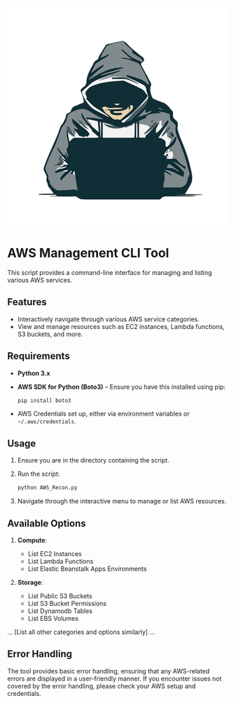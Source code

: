 ![](../../assets/hood.png)

# AWS Management CLI Tool

This script provides a command-line interface for managing and listing various AWS services.

## Features

- Interactively navigate through various AWS service categories.
- View and manage resources such as EC2 instances, Lambda functions, S3 buckets, and more.

## Requirements

- **Python 3.x**
- **AWS SDK for Python (Boto3)** – Ensure you have this installed using pip:

  ```bash
  pip install boto3
  ```

- AWS Credentials set up, either via environment variables or `~/.aws/credentials`.

## Usage

1. Ensure you are in the directory containing the script.
2. Run the script:

   ```bash
   python AWS_Recon.py
   ```

3. Navigate through the interactive menu to manage or list AWS resources.

## Available Options

1. **Compute**:
    - List EC2 Instances
    - List Lambda Functions
    - List Elastic Beanstalk Apps Environments

2. **Storage**:
    - List Public S3 Buckets
    - List S3 Bucket Permissions
    - List Dynamodb Tables
    - List EBS Volumes

... [List all other categories and options similarly] ...

## Error Handling

The tool provides basic error handling, ensuring that any AWS-related errors are displayed in a user-friendly manner. If you encounter issues not covered by the error handling, please check your AWS setup and credentials.
